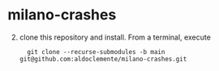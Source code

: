 # milano-crashes


2. clone this repository and install. From a terminal, execute

    ``` 
	  git clone --recurse-submodules -b main git@github.com:aldoclemente/milano-crashes.git
    ```
